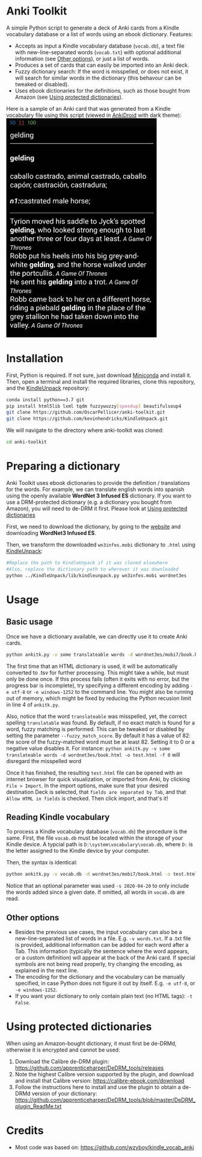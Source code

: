 # Anki Toolkit
A simple Python script to generate a deck of Anki cards from a Kindle vocabulary database or a list of words using an ebook dictionary. Features:
- Accepts as input a Kindle vocabulary database (`vocab.db`), a text file with new-line-separated words (`vocab.txt`) with optional additional information (see [Other options](#other-options)), or just a list of words.
- Produces a set of cards that can easily be imported into an Anki deck.
- Fuzzy dictionary search: If the word is misspelled, or does not exist, it will search for similar words in the dictionary (this behavour can be tweaked or disabled).
- Uses ebook dictionaries for the definitions, such as those bought from Amazon (see [Using protected dictionaries](#using-protected-dictionaries)).

Here is a sample of an Anki card that was generated from a Kindle vocabulary file using this script (viewed in [AnkiDroid](https://play.google.com/store/apps/details?id=com.ichi2.anki) with dark theme):
<img src="https://github.com/OscarPellicer/anki-toolkit/blob/main/sample.jpg" width="400px" align="center">

# Installation
First, Python is required. If not sure, just download [Miniconda](https://docs.conda.io/en/latest/miniconda.html) and install it.
Then, open a terminal and install the required libraries, clone this repository, and the [KindleUnpack](https://github.com/kevinhendricks/KindleUnpack) repository:
```bash
conda install python==3.7 git
pip install html5lib lxml tqdm fuzzywuzzy[speedup] beautifulsoup4
git clone https://github.com/OscarPellicer/anki-toolkit.git
git clone https://github.com/kevinhendricks/KindleUnpack.git
```

We will navigate to the directory where anki-toolkit was cloned:
```bash
cd anki-toolkit
```

# Preparing a dictionary
Anki Toolkit uses ebook dictionaries to provide the definition / translations for the words. 
For example, we can translate english words into spanish using the openly available **WordNet 3 Infused ES** dictionary.
If you want to use a DRM-protected dictionary (e.g. a dictionary you bought from Amazon), you will need to de-DRM it first. Please look at [Using protected dictionaries](#using-protected-dictionaries)

First, we need to download the dictionary, by going to the [website](http://eb.lv) and downloading **WordNet3 Infused ES**. 

Then, we transform the downloaded `wn3infes.mobi` dictionary to `.html` using [KindleUnpack](https://github.com/kevinhendricks/KindleUnpack):
```bash
#Replace the path to KindleUnpack if it was cloned elsewhere
#Also, replace the dictionary path to wherever it was downloaded
python ../KindleUnpack/lib/kindleunpack.py wn3infes.mobi wordnet3es
```

# Usage
## Basic usage
Once we have a dictionary available, we can directly use it to create Anki cards.

```bash
python ankitk.py -v some translateable words -d wordnet3es/mobi7/book.html -o test.html
```

The first time that an HTML dictionary is used, it will be automatically converted to .tsv for further processing. This might take a while, but must only be done once. If this process fails (often it exits with no error, but the progress bar is incomplete), try specifying a different encoding by adding `-e utf-8` or `-e windows-1252` to the command line. You might also be running out of memory, which might be fixed by reducing the Python recusion limit in line 4 of `ankitk.py`.

Also, notice that the word `translateable` was misspelled, yet, the correct spelling `translatable` was found. By default, if no exact match is found for a word, fuzzy matching is performed. This can be tweaked or disabled by setting the parameter `--fuzzy_match_score`. By default it has a value of 82: the score of the fuzzy-matched word must be at least 82. Setting it to 0 or a negative value disables it. For instance: `python ankitk.py -v some translateable words -d wordnet3es/book.html -o test.html -f 0` will disregard the misspelled word

Once it has finished, the resulting `test.html` file can be opened with an internet browser for quick visualization, or imported from Anki, by clicking `File > Import`. In the import options, make sure that your desired destination Deck is selected, that `fields are separated by Tab`, and that `Allow HTML in fields` is checked. Then click import, and that's it!

## Reading Kindle vocabulary
To process a Kindle vocabulary database (`vocab.db`) the procedure is the same. First, the file `vocab.db` must be located within the storage of your Kindle device. A typcial path is `D:\system\vocabulary\vocab.db`, where `D:` is the letter assigned to the Kindle device by your computer.

Then, the syntax is identical:

```bash
python ankitk.py -v vocab.db -d wordnet3es/mobi7/book.html -o test.html -s 2020-04-20
```

Notice that an optional parameter was used `-s 2020-04-20` to only include the words added since a given date. If omitted, all words in `vocab.db` are read.

## Other options
- Besides the previous use cases, the input vocabulary can also be a new-line-separated list of words in a file. E.g. `-v words.txt`. If a .txt file is provided, additional information can be added for each word after a Tab. This information (typically the sentence where the word appears, or a custom definition) will appear at the back of the Anki card. If special symbols are not being read properly, try changing the encoding, as explained in the next line.
- The encoding for the dictionary and the vocabulary can be manually specified, in case Python does not figure it out by itself. E.g. `-e utf-8`, or `-e windows-1252`.
- If you want your dictionary to only contain plain text (no HTML tags): `-t False`.

# Using protected dictionaries
When using an Amazon-bought dictionary, it must first be de-DRMd, otherwise it is encrypted and cannot be used:

1. Download the Calibre de-DRM plugin: https://github.com/apprenticeharper/DeDRM_tools/releases
1. Note the highest Calibre version supported by the plugin, and download and install that Calibre version: https://calibre-ebook.com/download
1. Follow the instructions here to install and use the plugin to obtain a de-DRMd version of your dictionary: https://github.com/apprenticeharper/DeDRM_tools/blob/master/DeDRM_plugin_ReadMe.txt

# Credits
- Most code was based on: https://github.com/wzyboy/kindle_vocab_anki
